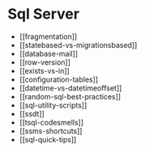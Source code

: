 # Sql Server

* [[fragmentation]]
* [[statebased-vs-migrationsbased]]
* [[database-mail]]
* [[row-version]]
* [[exists-vs-in]]
* [[configuration-tables]]
* [[datetime-vs-datetimeoffset]]
* [[random-sql-best-practices]]
* [[sql-utility-scripts]]
* [[ssdt]]
* [[tsql-codesmells]]
* [[ssms-shortcuts]]
* [[sql-quick-tips]]
